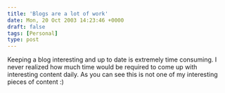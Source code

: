 ```yaml
---
title: 'Blogs are a lot of work'
date: Mon, 20 Oct 2003 14:23:46 +0000
draft: false
tags: [Personal]
type: post
---
```


Keeping a blog interesting and up to date is extremely time consuming. I never realized how much time would be required to come up with interesting content daily. As you can see this is not one of my interesting pieces of content :)